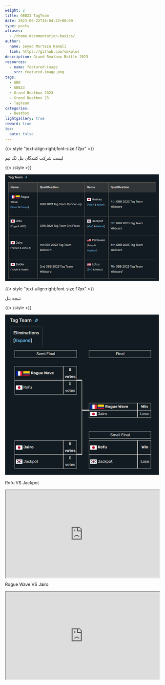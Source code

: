```yaml
---
weight: 2
title: GBB23 TagTeam
date: 2023-06-22T16:04:22+08:00
type: posts
aliases:
  - /theme-documentation-basics/
author:
  name: Seyed Morteza Kamali
  link: https://github.com/smkplus
description: Grand Beatbox Battle 2023
resources:
  - name: featured-image
    src: featured-image.png
tags:
  - GBB
  - GBB23
  - Grand Beatbox 2023
  - Grand Beatbox 23
  - TagTeam
categories:
  - Beatbox
lightgallery: true
reward: true
toc:
  auto: false
---
```



{{< style "text-align:right;font-size:17px" >}}

لیست شرکت کنندگان بتل تگ تیم

{{< /style >}}


![GBB23 TagTeam](TagTeam.png "GBB23 TagTeam")


{{< style "text-align:right;font-size:17px" >}}

نتیجه بتل

{{< /style >}}

![GBB23 TagTeam](Result.png "GBB23 TagTeam")


Rofu VS Jackpot

<style>.h_iframe-aparat_embed_frame{position:relative;}.h_iframe-aparat_embed_frame .ratio{display:block;width:100%;height:auto;}.h_iframe-aparat_embed_frame iframe{position:absolute;top:0;left:0;width:100%;height:100%;}</style><div class="h_iframe-aparat_embed_frame"><span style="display: block;padding-top: 57%"></span><iframe src="https://www.aparat.com/video/video/embed/videohash/nwxyG/vt/frame"  allowFullScreen="true" webkitallowfullscreen="true" mozallowfullscreen="true"></iframe></div>

Rogue Wave VS Jairo
<style>.h_iframe-aparat_embed_frame{position:relative;}.h_iframe-aparat_embed_frame .ratio{display:block;width:100%;height:auto;}.h_iframe-aparat_embed_frame iframe{position:absolute;top:0;left:0;width:100%;height:100%;}</style><div class="h_iframe-aparat_embed_frame"><span style="display: block;padding-top: 57%"></span><iframe src="https://www.aparat.com/video/video/embed/videohash/wXc9s/vt/frame"  allowFullScreen="true" webkitallowfullscreen="true" mozallowfullscreen="true"></iframe></div>





